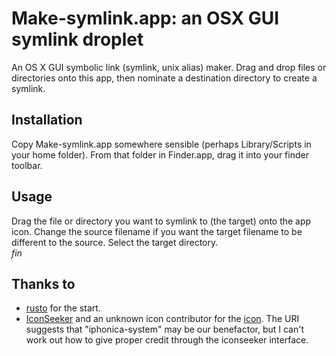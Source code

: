 Make-symlink.app: an OSX GUI symlink droplet
============================================

An OS X GUI symbolic link (symlink, unix alias) maker. Drag and drop files or
directories onto this app, then nominate a destination directory to create a
symlink.

Installation
------------

Copy Make-symlink.app somewhere sensible (perhaps Library/Scripts in your home
folder). From that folder in Finder.app, drag it into your finder toolbar.

Usage
-----

Drag the file or directory you want to symlink to (the target) onto the app
icon. Change the source filename if you want the target filename to be
different to the source. Select the target directory.  
*fin*

Thanks to
---------

* [rusto](http://forums.macosxhints.com/archive/index.php/t-3017.html) for the
  start.
* [IconSeeker](http://iconseeker.com/) and an unknown icon contributor for the 
  [icon](http://icons.iconseeker.com/icns/iphonica-system/alias-1.icns). The
  URI suggests that "iphonica-system" may be our benefactor, but I can't work
  out how to give proper credit through the iconseeker interface.
